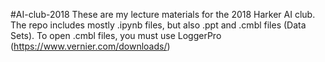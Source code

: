 #AI-club-2018
These are my lecture materials for the 2018 Harker AI club. The repo includes mostly .ipynb files, but also .ppt and .cmbl files (Data Sets). To open .cmbl files, you must use LoggerPro (https://www.vernier.com/downloads/)